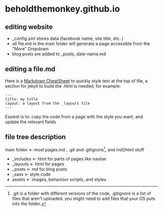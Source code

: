 # beholdthemonkey.github.io


## editing website
- _config.yml stores data (facebook name, site title, etc..)
- all file.md in the main folder will generate a page accessible from the "More" Dropdown
- blog posts are added to _posts, date-name.md

## editing a file.md
Here is a [Markdown CheatSheet](https://www.markdownguide.org/cheat-sheet/) to quickly style text
at the top of file, a section for jekyll to build the .html is needed, for example:
```
---
title: my title
layout: a layout from the _layouts file
---
```
Easiest is to: copy the code from a page with the style you want, and update the relevant fields

## file tree description
main folder <- most pages.md , .git and .gitignore[^1], and md2html stuff
- _includes <- html for parts of pages like navbar
- _layouts <- html for pages
- _posts <- md for blog posts
- _sass <- style code
- assets <- images, behaviour scripts, and styles

[^1]: .git is a folder with different versions of the code, .gitignore is a list of files that aren't uploaded. you might need to add files that your OS puts into the folder.
